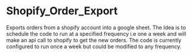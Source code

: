# Shopify_Order_Export
 
Exports orders from a shopify account into a google sheet. The Idea is to schedule the code to run at a specified frequency i.e one a week and will make an api call to shopify to get the new orders. The code is currently configured to run once a week but could be modified to any frequency. 